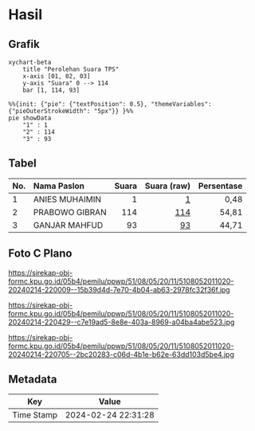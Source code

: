 # Hasil

## Grafik

```mermaid
xychart-beta
    title "Perolehan Suara TPS"
    x-axis [01, 02, 03]
    y-axis "Suara" 0 --> 114
    bar [1, 114, 93]
```

```mermaid
%%{init: {"pie": {"textPosition": 0.5}, "themeVariables": {"pieOuterStrokeWidth": "5px"}} }%%
pie showData
    "1" : 1
    "2" : 114
    "3" : 93
```

## Tabel

| No. | Nama Paslon    | Suara | Suara (raw) | Persentase |
|:--- |:-------------- | -----:| -----------:| ----------:|
| 1   | ANIES MUHAIMIN | 1     | [1][p-1]    | 0,48       |
| 2   | PRABOWO GIBRAN | 114   | [114][p-2]  | 54,81      |
| 3   | GANJAR MAHFUD  | 93    | [93][p-3]   | 44,71      |


[p-1]: https://github.com/gigit-pemilu/pemilu-2024-51-bali/blob/main/pilpres/hitung-suara/sub/51-bali/sub/08-buleleng/sub/05-sukasada/sub/2011-panji/sub/020-tps/sub/paslon-1.txt
[p-2]: https://github.com/gigit-pemilu/pemilu-2024-51-bali/blob/main/pilpres/hitung-suara/sub/51-bali/sub/08-buleleng/sub/05-sukasada/sub/2011-panji/sub/020-tps/sub/paslon-2.txt
[p-3]: https://github.com/gigit-pemilu/pemilu-2024-51-bali/blob/main/pilpres/hitung-suara/sub/51-bali/sub/08-buleleng/sub/05-sukasada/sub/2011-panji/sub/020-tps/sub/paslon-3.txt

## Foto C Plano

https://sirekap-obj-formc.kpu.go.id/05b4/pemilu/ppwp/51/08/05/20/11/5108052011020-20240214-220009--15b39d4d-7e70-4b04-ab63-2978fc32f36f.jpg

https://sirekap-obj-formc.kpu.go.id/05b4/pemilu/ppwp/51/08/05/20/11/5108052011020-20240214-220429--c7e19ad5-8e8e-403a-8969-a04ba4abe523.jpg

https://sirekap-obj-formc.kpu.go.id/05b4/pemilu/ppwp/51/08/05/20/11/5108052011020-20240214-220705--2bc20283-c06d-4b1e-b62e-63dd103d5be4.jpg


## Metadata

| Key        | Value               |
| ---------- | ------------------- |
| Time Stamp | 2024-02-24 22:31:28 |



